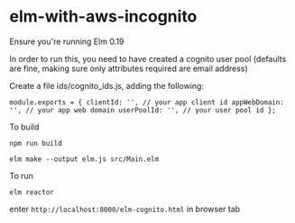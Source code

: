 # elm-with-aws-incognito

Ensure you're running Elm 0.19

In order to run this, you need to have created a cognito user pool (defaults are fine, making sure only attributes required are email address)

Create a file ids/cognito_ids.js, adding the following:

`module.exports = {
    clientId: '', // your app client id
    appWebDomain: '', // your app web domain
    userPoolId: '', // your user pool id
};`

To build

`npm run build`

`elm make --output elm.js src/Main.elm`

To run

`elm reactor`

enter `http://localhost:8000/elm-cognito.html` in browser tab
